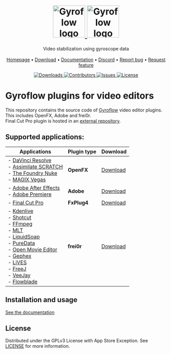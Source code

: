<p align="center">
  <h1 align="center">
    <a href="https://github.com/gyroflow/gyroflow-plugins#gh-light-mode-only">
      <img src="https://raw.githubusercontent.com/gyroflow/gyroflow/master/resources/logo_black.svg" alt="Gyroflow logo" height="100">
    </a>
    <a href="https://github.com/gyroflow/gyroflow-plugins#gh-dark-mode-only">
      <img src="https://raw.githubusercontent.com/gyroflow/gyroflow/master/resources/logo_white.svg" alt="Gyroflow logo" height="100">
    </a>
  </h1>

  <p align="center">
    Video stabilization using gyroscope data
    <br/>
    <br/>
    <a href="https://gyroflow.xyz">Homepage</a> •
    <a href="https://github.com/gyroflow/gyroflow-plugins/releases">Download</a> •
    <a href="https://docs.gyroflow.xyz">Documentation</a> •
    <a href="https://discord.gg/WfxZZXjpke">Discord</a> •
    <a href="https://github.com/gyroflow/gyroflow-plugins/issues">Report bug</a> •
    <a href="https://github.com/gyroflow/gyroflow-plugins/issues">Request feature</a>
  </p>
  <p align="center">
    <a href="https://github.com/gyroflow/gyroflow-plugins/releases">
      <img src="https://img.shields.io/github/downloads/gyroflow/gyroflow-plugins/total" alt="Downloads">
    </a>
    <a href="https://github.com/gyroflow/gyroflow-plugins/graphs/contributors">
      <img src="https://img.shields.io/github/contributors/gyroflow/gyroflow-plugins?color=dark-green" alt="Contributors">
    </a>
    <a href="https://github.com/gyroflow/gyroflow-plugins/issues/">
      <img src="https://img.shields.io/github/issues/gyroflow/gyroflow-plugins" alt="Issues">
    </a>
    <a href="https://github.com/gyroflow/gyroflow-plugins/blob/master/LICENSE">
      <img src="https://img.shields.io/github/license/gyroflow/gyroflow-plugins" alt="License">
    </a>
  </p>
</p>

# Gyroflow plugins for video editors
This repository contains the source code of [Gyroflow](https://github.com/gyroflow/gyroflow) video editor plugins. This includes OpenFX, Adobe and frei0r.<br>
Final Cut Pro plugin is hosted in an [external repository](https://github.com/latenitefilms/GyroflowToolbox/).

## Supported applications:
| Applications | Plugin type | Download |
| ------------- | ------------- | ------------- |
| - [DaVinci Resolve](https://www.blackmagicdesign.com/products/davinciresolve)<br>- [Assimilate SCRATCH](https://www.assimilateinc.com/products/)<br>- [The Foundry Nuke](https://www.foundry.com/products/nuke-family/nuke)<br>- [MAGIX Vegas](https://www.vegascreativesoftware.com/us/vegas-pro/) | **OpenFX** | [Download](https://github.com/gyroflow/gyroflow-plugins/releases) |
| - [Adobe After Effects](https://www.adobe.com/products/aftereffects.html)<br>- [Adobe Premiere](https://www.adobe.com/products/premiere.html) | **Adobe**  | [Download](https://github.com/gyroflow/gyroflow-plugins/releases) |
| - [Final Cut Pro](https://www.apple.com/final-cut-pro/) | **FxPlug4**  | [Download](https://gyroflowtoolbox.io/) |
| - [Kdenlive](https://www.kdenlive.org/)<br>- [Shotcut](https://www.shotcut.org/)<br>- [FFmpeg](https://ffmpeg.org)<br>- [MLT](https://www.mltframework.org/)<br>- [LiquidSoap](https://www.liquidsoap.info/)<br>- [PureData](https://puredata.info/)<br>- [Open Movie Editor](http://www.openmovieeditor.org/)<br>- [Gephex](https://gephex.org/)<br>- [LiVES](http://lives.sf.net)<br>- [FreeJ](https://freej.dyne.org)<br>- [VeeJay](http://veejayhq.net)<br>- [Flowblade](https://jliljebl.github.io/flowblade/) | **frei0r**  | [Download](https://github.com/gyroflow/gyroflow-plugins/releases) |

## Installation and usage
[See the documentation](https://docs.gyroflow.xyz/app/video-editor-plugins/general-plugin-workflow)

## License

Distributed under the GPLv3 License with App Store Exception. See [LICENSE](https://github.com/gyroflow/gyroflow-plugins/blob/main/LICENSE) for more information.
